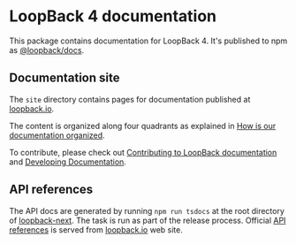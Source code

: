 # LoopBack 4 documentation

This package contains documentation for LoopBack 4. It's published to npm as
[@loopback/docs](https://www.npmjs.com/package/@loopback/docs).

## Documentation site

The `site` directory contains pages for documentation published at
[loopback.io](http://loopback.io/doc/en/lb4/index.html).

The content is organized along four quadrants as explained in
[How is our documentation organized](./site/index.md#how-is-our-documentation-organized).

To contribute, please check out
[Contributing to LoopBack documentation](https://loopback.io/doc/en/contrib/doc-contrib.html)
and [Developing Documentation](./site/DEVELOPING.md#documentation).

## API references

The API docs are generated by running `npm run tsdocs` at the root directory of
[loopback-next](https://github.com/strongloop/loopback-next). The task is run as
part of the release process. Official
[API references](https://loopback.io/doc/en/lb4/apidocs.index.html) is served
from [loopback.io](https://www.loopback.io) web site.
